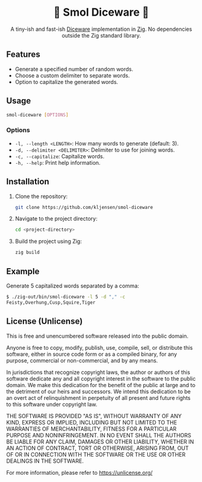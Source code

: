 <h1 align="center">🎲 Smol Diceware 🎲</h1>

<div align="center">

A tiny-ish and fast-ish [Diceware](https://en.wikipedia.org/wiki/Diceware) implementation in
[Zig](https://ziglang.org/).
No dependencies outside the Zig standard library.

</div>

## Features

- Generate a specified number of random words.
- Choose a custom delimiter to separate words.
- Option to capitalize the generated words.

## Usage

```sh
smol-diceware [OPTIONS]
```

### Options

- `-l, --length <LENGTH>`: How many words to generate (default: 3).
- `-d, --delimiter <DELIMITER>`: Delimiter to use for joining words.
- `-c, --capitalize`: Capitalize words.
- `-h, --help`: Print help information.

## Installation

1. Clone the repository:
   ```sh
   git clone https://github.com/kljensen/smol-diceware
   ```
2. Navigate to the project directory:
   ```sh
   cd <project-directory>
   ```
3. Build the project using Zig:
   ```sh
   zig build
   ```

## Example

Generate 5 capitalized words separated by a comma:
```sh
$ ./zig-out/bin/smol-diceware -l 5 -d "," -c
Feisty,Overhung,Cusp,Squire,Tiger
```

## License (Unlicense)

This is free and unencumbered software released into the public domain.

Anyone is free to copy, modify, publish, use, compile, sell, or
distribute this software, either in source code form or as a compiled
binary, for any purpose, commercial or non-commercial, and by any
means.

In jurisdictions that recognize copyright laws, the author or authors
of this software dedicate any and all copyright interest in the
software to the public domain. We make this dedication for the benefit
of the public at large and to the detriment of our heirs and
successors. We intend this dedication to be an overt act of
relinquishment in perpetuity of all present and future rights to this
software under copyright law.

THE SOFTWARE IS PROVIDED "AS IS", WITHOUT WARRANTY OF ANY KIND,
EXPRESS OR IMPLIED, INCLUDING BUT NOT LIMITED TO THE WARRANTIES OF
MERCHANTABILITY, FITNESS FOR A PARTICULAR PURPOSE AND NONINFRINGEMENT.
IN NO EVENT SHALL THE AUTHORS BE LIABLE FOR ANY CLAIM, DAMAGES OR
OTHER LIABILITY, WHETHER IN AN ACTION OF CONTRACT, TORT OR OTHERWISE,
ARISING FROM, OUT OF OR IN CONNECTION WITH THE SOFTWARE OR THE USE OR
OTHER DEALINGS IN THE SOFTWARE.

For more information, please refer to <https://unlicense.org/>
